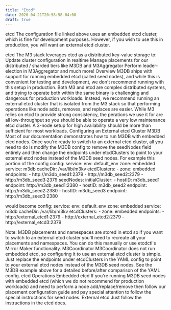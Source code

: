 ```yaml
---
title: "Etcd"
date: 2020-04-21T20:58:58-04:00
draft: true
---
```


etcd
The configuration file linked above uses an embedded etcd cluster, which is fine for development purposes. However, if you wish to use this in production, you will want an external etcd cluster.


etcd
The M3 stack leverages etcd as a distributed key-value storage to:
Update cluster configuration in realtime
Manage placements for our distributed / sharded tiers like M3DB and M3Aggregator
Perform leader-election in M3Aggregator
and much more!
Overview
M3DB ships with support for running embedded etcd (called seed nodes), and while this is convenient for testing and development, we don't recommend running with this setup in production.
Both M3 and etcd are complex distributed systems, and trying to operate both within the same binary is challenging and dangerous for production workloads.
Instead, we recommend running an external etcd cluster that is isolated from the M3 stack so that performing operations like node adds, removes, and replaces are easier.
While M3 relies on etcd to provide strong consistency, the perations we use it for are all low-throughput so you should be able to operate a very low maintenance etcd cluster. A 3-node setup for high availability should be more than sufficient for most workloads.
Configuring an External etcd Cluster
M3DB
Most of our documentation demonstrates how to run M3DB with embedded etcd nodes. Once you're ready to switch to an external etcd cluster, all you need to do is modify the M3DB config to remove the seedNodes field entirely and then change the endpoints under etcdClusters to point to your external etcd nodes instead of the M3DB seed nodes.
For example this portion of the config
config:
    service:
        env: default_env
        zone: embedded
        service: m3db
        cacheDir: /var/lib/m3kv
        etcdClusters:
            - zone: embedded
              endpoints:
                  - http://m3db_seed1:2379
                  - http://m3db_seed2:2379
                  - http://m3db_seed3:2379
    seedNodes:
        initialCluster:
            - hostID: m3db_seed1
              endpoint: http://m3db_seed1:2380
            - hostID: m3db_seed2
              endpoint: http://m3db_seed2:2380
            - hostID: m3db_seed3
              endpoint: http://m3db_seed3:2380

would become
config:
    service:
        env: default_env
        zone: embedded
        service: m3db
        cacheDir: /var/lib/m3kv
        etcdClusters:
            - zone: embedded
              endpoints:
                  - http://external_etcd1:2379
                  - http://external_etcd2:2379
                  - http://external_etcd3:2379

Note: M3DB placements and namespaces are stored in etcd so if you want to switch to an external etcd cluster you'll need to recreate all your placements and namespaces. You can do this manually or use etcdctl's Mirror Maker functionality.
M3Coordinator
M3Coordinator does not run embedded etcd, so configuring it to use an external etcd cluster is simple. Just replace the endpoints under etcdClusters in the YAML config to point to your external etcd nodes instead of the M3DB seed nodes. See the M3DB example above for a detailed before/after comparison of the YAML config.
etcd Operations
Embedded etcd
If you're running M3DB seed nodes with embedded etcd (which we do not recommend for production workloads) and need to perform a node add/replace/remove then follow our placement configuration guide and pay special attention to follow the special instructions for seed nodes.
External etcd
Just follow the instructions in the etcd docs.
